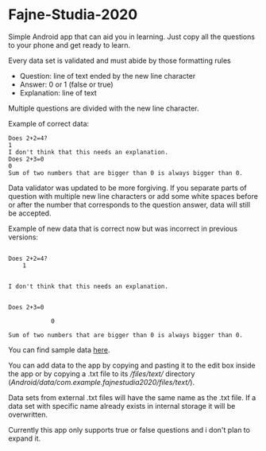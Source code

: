 # Fajne-Studia-2020
Simple Android app that can aid you in learning.
Just copy all the questions to your phone and get ready to learn.

Every data set is validated and must abide by those formatting rules
- Question: line of text ended by the new line character
- Answer: 0 or 1 (false or true)
- Explanation: line of text

Multiple questions are divided with the new line character.

Example of correct data:

```
Does 2+2=4?
1
I don't think that this needs an explanation.
Does 2+3=0
0
Sum of two numbers that are bigger than 0 is always bigger than 0.
```
Data validator was updated to be more forgiving. If you separate parts of question with multiple new line characters or add some white spaces before or after the number that corresponds to the question answer, data will still be accepted.

Example of new data that is correct now but was incorrect in previous versions:
```

Does 2+2=4?
    1


I don't think that this needs an explanation.


Does 2+3=0

            0        

Sum of two numbers that are bigger than 0 is always bigger than 0.

```
You can find sample data [here](https://github.com/JChrobak/Fajne-Studia-2020/blob/master/samples/AK-data-example.txt).

You can add data to the app by copying and pasting it to the edit box inside the app or by copying a .txt file to its */files/text/* directory (*Android/data/com.example.fajnestudia2020/files/text/*).

Data sets from external .txt files will have the same name as the .txt file. If a data set with specific name already exists in internal storage it will be overwritten. 

Currently this app only supports true or false questions and i don't plan to expand it.
